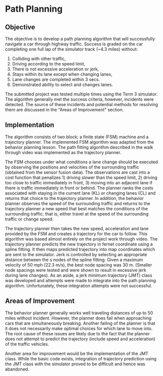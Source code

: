 # Path Planning

## Objective
The objective is to develop a path planning algorithm that will successfully navigate a car through highway traffic.  Success is graded on the car completing one full lap of the simulator track (~4.3 miles) without:
1. Colliding with other traffic,
2. Driving according to the speed limit,
3. There is not excessive acceleration or jerk,
4. Stays within its lane except when changing lanes,
5. Lane changes are completed within 3 secs.
6. Demonstrated ability to select and changes lanes.

The submitted project was tested multiple times using the Term 3 simulator.  The algorithm generally met the success criteria, however, incidents were detected. The source of these incidents and potential methods for resolving them are discussed in the "Areas of Improvement" section.

## Implementation
The algorithm consists of two block; a finite state (FSM) machine and a trajectory planner.  The implemented FSM algorithm was adapted from the behavior planning lesson.  The path fitting algorithm described in the walk through video was implemented as the trajectory planner.

The FSM chooses under what conditions a lane change should be executed by observing the positions and velocities of the surrounding traffic (obtained from the sensor fusion data).  The observations are cast into a cost function that penalizes 1) driving slower than the speed limit, 2) driving too close to traffic immediately in front, 3) moving into an adjacent lane if there is traffic immediately in front or behind.  The planner ranks the costs associated with staying in the current lane (KL) or changing lanes (CL) and returns that choice to the trajectory planner.  In addition, the behavior planner observes the speed of the surrounding traffic and returns to the trajectory planner a new speed that best matches the conditions of the surrounding traffic; that is, either travel at the speed of the surrounding traffic or change speed.

The trajectory planner then takes the new speed, acceleration and lane provided by the FSM and creates a trajectory for the car to follow.  This algorithm was based almost entirely on the project work through video. The trajectory planner predicts the new trajectory in fernet coordinate using a spline fitting.  It then maps predicted trajectory into map coordinates which are sent to the simulator.  Jerk is controlled by selecting an appropriate distance between the s nodes of the spline fitting.  Given a maximum velocity of 50 mph (22.3 m/s), the best node spacing was 30 m. (Smaller node spacings were tested and were shown to result in excessive jerk during lane changes).  As an aside, a jerk minimum trajectory (JMT) class was developed and attempts were made to integrate into the path planning algorithm.  Unfortunately, these integration attempts were not successful.

## Areas of Improvement
The behavior planner generally works well traveling distances of up to 50 miles without incident.  However, the planner does fail when approaching cars that are simultaneously breaking.  Another failing of the planner is that it does not necessarily make optimal choices for which lane to move into.  The root cause of these issues are likely due to the fact that the planner does not attempt to predict the trajectory (include speed and acceleration) of the traffic vehicles.

Another area for improvement would be the implementation of the JMT class.  While the basic code exists, integration of trajectory prediction using the JMT class with the simulator proved to be difficult and hence was abandoned.
